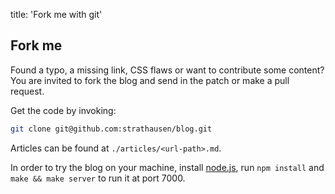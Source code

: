 title: 'Fork me with git'


## Fork me

Found a typo, a missing link, CSS flaws
or want to contribute some content?
You are invited to fork the blog
and send in the patch
or make a pull request.

Get the code by invoking:

``` bash
git clone git@github.com:strathausen/blog.git
```

Articles can be found at `./articles/<url-path>.md`.

In order to try the blog on your machine,
install <a href="http://nodejs.org/">node.js</a>,
run `npm install` and `make && make server`
to run it at port 7000.
